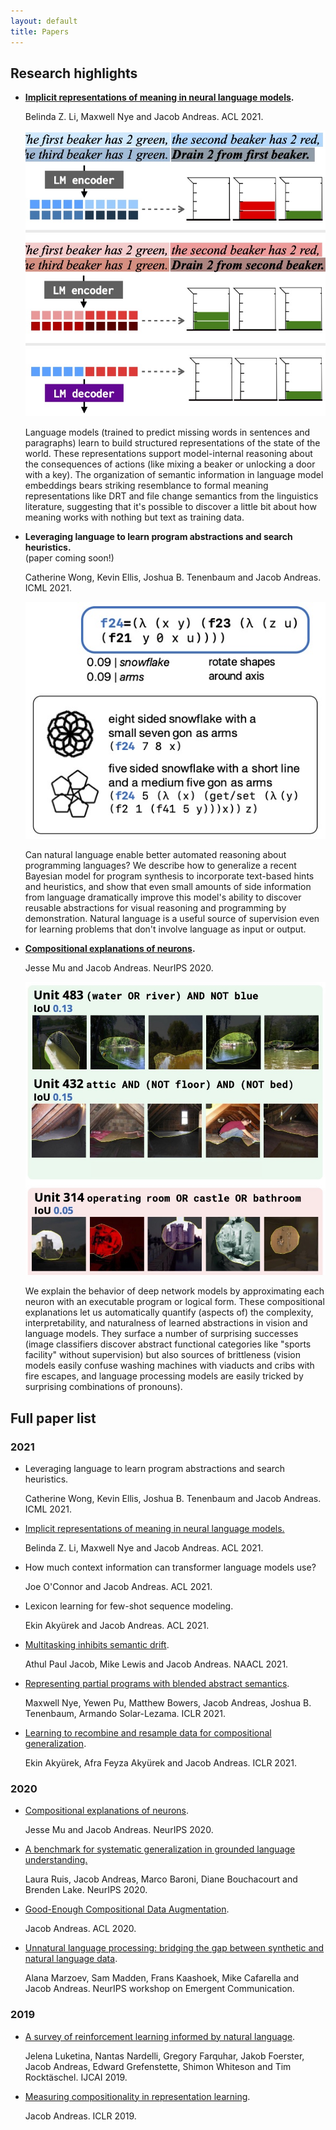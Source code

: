 ```yaml
---
layout: default
title: Papers
---
```


## Research highlights

<ul class="paper-highlights">

<li>
  <p>
  <b><a href="https://arxiv.org/abs/2106.00737">Implicit representations of meaning in neural language models</a>.</b><br>
  </p>

  <p>
  Belinda Z. Li, Maxwell Nye and Jacob Andreas. ACL 2021.
  </p>

  <img src="assets/images/paper_teasers/state_probes.jpg" alt="Visualization:
  language model representations can be directly manipulated to affect
  the semantics of downstream generation.">

  <p>
  Language models (trained to predict missing words in sentences and paragraphs)
learn to build structured representations of the state of the world. These
representations support model-internal reasoning about the consequences of actions
(like mixing a beaker or unlocking a door with a key).  The organization of
semantic information in language model embeddings bears striking resemblance to
formal meaning representations like DRT and file change semantics from the
linguistics literature, suggesting that it's possible to discover a little bit
about how meaning works with nothing but text as training data.
  </p>
</li>

<li>
  <p>
  <b>Leveraging language to learn program abstractions and search heuristics.</b><br>
  (paper coming soon!)
  </p>

  <p>
  Catherine Wong, Kevin Ellis, Joshua B. Tenenbaum and Jacob Andreas. ICML 2021.
  </p>

  <img src="assets/images/paper_teasers/laps.jpg" alt="Visualization:
  language model representations can be directly manipulated to affect
  the semantics of downstream generation.">

  <p>
  Can natural language enable better automated reasoning about programming
languages? We describe
  how to generalize a recent Bayesian model for program synthesis to incorporate
  text-based hints and heuristics, and show that even small amounts of side
  information from language dramatically improve this model's ability to
  discover
  reusable abstractions for visual reasoning and programming by demonstration.
  Natural language is a useful source of supervision even for learning problems
that don't involve language as input or output.
  </p>
</li>

<li>
  <p>
  <b><a href="https://arxiv.org/abs/2006.14032">Compositional explanations of neurons</a>.</b>
  </p>

  <p>
  Jesse Mu and Jacob Andreas. NeurIPS 2020.
  </p>

  <img src="assets/images/paper_teasers/compexp.jpg" alt="Visualization: our
  technique discovers neurons that recognize compositional concepts like '(water
  or river) and (not blue)' and 'operating room or castle or bathroom'">

  <p>
  We explain the behavior of deep network models by approximating each neuron
  with an executable program or logical form. These compositional explanations
  let us automatically quantify (aspects of) the complexity, interpretability, and
  naturalness of learned abstractions in vision and language models.  They surface
  a number of surprising successes (image classifiers discover abstract functional
  categories like "sports facility" without supervision) but also sources of
  brittleness (vision models easily confuse washing machines with viaducts and
  cribs with fire escapes, and language processing models are easily tricked by
  surprising combinations of pronouns).  
  </p>
</li>
</ul>

<div style="clear: both"></div>

## Full paper list

### 2021

- Leveraging language to learn program abstractions and search heuristics.

  Catherine Wong, Kevin Ellis, Joshua B. Tenenbaum and Jacob Andreas. ICML 2021.

- [Implicit representations of meaning in neural language models.](https://arxiv.org/abs/2106.00737)

  Belinda Z. Li, Maxwell Nye and Jacob Andreas. ACL 2021.

- How much context information can transformer language models use?

  Joe O'Connor and Jacob Andreas. ACL 2021.

- Lexicon learning for few-shot sequence modeling.

  Ekin Aky&uuml;rek and Jacob Andreas. ACL 2021.

- [Multitasking inhibits semantic drift](https://arxiv.org/abs/2104.07219).

  Athul Paul Jacob, Mike Lewis and Jacob Andreas. NAACL 2021.

- [Representing partial programs with blended abstract
  semantics](https://arxiv.org/abs/2012.12964).

  Maxwell Nye, Yewen Pu, Matthew Bowers, Jacob Andreas, Joshua B. Tenenbaum,
  Armando Solar-Lezama. ICLR 2021.

- [Learning to recombine and resample data for compositional
  generalization](https://arxiv.org/abs/2010.03706).

  Ekin Aky&uuml;rek, Afra Feyza Aky&uuml;rek and Jacob Andreas. ICLR 2021.

### 2020

- [Compositional explanations of neurons](https://arxiv.org/abs/2006.14032).

  Jesse Mu and Jacob Andreas. NeurIPS 2020.

- [A benchmark for systematic generalization in grounded language
   understanding.](https://arxiv.org/abs/2003.05161)

  Laura Ruis, Jacob Andreas, Marco Baroni, Diane Bouchacourt and Brenden Lake.
  NeurIPS 2020.

- [Good-Enough Compositional Data Augmentation](
  https://arxiv.org/abs/1904.09545).

  Jacob Andreas. ACL 2020.

- [Unnatural language processing: bridging the gap between synthetic and natural
  language data](https://arxiv.org/abs/2004.13645).

  Alana Marzoev, Sam Madden, Frans Kaashoek, Mike Cafarella and Jacob Andreas.
  NeurIPS workshop on Emergent Communication.

### 2019

- [A survey of reinforcement learning informed by natural language](
  https://arxiv.org/abs/1906.03926).

  Jelena Luketina, Nantas Nardelli, Gregory Farquhar, Jakob Foerster, Jacob
  Andreas, Edward Grefenstette, Shimon Whiteson and Tim Rocktäschel. IJCAI 2019.

- [Measuring compositionality in representation learning](
  https://arxiv.org/abs/1902.07181).

  Jacob Andreas. ICLR 2019.
